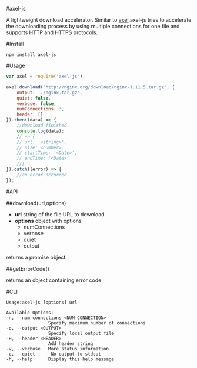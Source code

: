 #axel-js

A lightweight download accelerator. Similar to [axel](https://github.com/eribertomota/axel).axel-js tries to accelerate the downloading process by using multiple connections for one file and supports HTTP and HTTPS protocols.

#Install

```
npm install axel-js
```

#Usage

```javascript
var axel = require('axel-js');

axel.download('http://nginx.org/download/nginx-1.11.5.tar.gz', {
    output: './nginx.tar.gz',
    quiet: false,
    verbose: false,
    numConnections: 3,
    header: []
}).then((data) => {
    //download finished
    console.log(data);
    // => {
    // url: '<string>',
    // size: <number>,
    // startTime: '<Date>',
    // endTime: '<Date>'
    //}
}).catch((error) => {
    //an error occurred
});
```
#API

##download(url,options)

* **url**  string of the file URL to download
* **options**  object with options
    * numConnections
    * verbose
    * quiet
    * output

returns a promise object

##getErrorCode()

returns an object containing error code

#CLI

```
Usage:axel-js [options] url

Available Options:
-n, --num-connections <NUM-CONNECTION>
                Specify maximum number of connections
-o, --output <OUTPUT>
                Specify local output file
-H, --header <HEADER>
                Add header string
-v, --verbose   More status information
-q, --quiet      No output to stdout
-h, --help      Display this help message
```